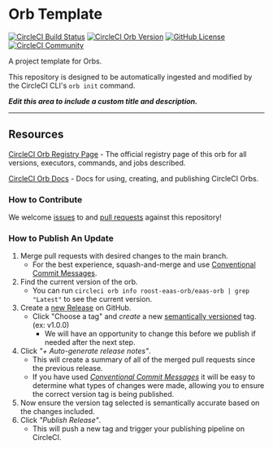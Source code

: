# Orb Template


[![CircleCI Build Status](https://circleci.com/gh/roost-io/eaas-orb.svg?style=shield "CircleCI Build Status")](https://circleci.com/gh/roost-io/eaas-orb) [![CircleCI Orb Version](https://badges.circleci.com/orbs/roost-eaas-orb/eaas-orb.svg)](https://circleci.com/orbs/registry/orb/roost-eaas-orb/eaas-orb) [![GitHub License](https://img.shields.io/badge/license-MIT-lightgrey.svg)](https://raw.githubusercontent.com/roost-io/eaas-orb/master/LICENSE) [![CircleCI Community](https://img.shields.io/badge/community-CircleCI%20Discuss-343434.svg)](https://discuss.circleci.com/c/ecosystem/orbs)


A project template for Orbs.

This repository is designed to be automatically ingested and modified by the CircleCI CLI's `orb init` command.

_**Edit this area to include a custom title and description.**_

---

## Resources

[CircleCI Orb Registry Page](https://circleci.com/orbs/registry/orb/roost-eaas-orb/eaas-orb) - The official registry page of this orb for all versions, executors, commands, and jobs described.

[CircleCI Orb Docs](https://circleci.com/docs/2.0/orb-intro/#section=configuration) - Docs for using, creating, and publishing CircleCI Orbs.

### How to Contribute

We welcome [issues](https://github.com/roost-io/eaas-orb/issues) to and [pull requests](https://github.com/roost-io/eaas-orb/pulls) against this repository!

### How to Publish An Update
1. Merge pull requests with desired changes to the main branch.
    - For the best experience, squash-and-merge and use [Conventional Commit Messages](https://conventionalcommits.org/).
2. Find the current version of the orb.
    - You can run `circleci orb info roost-eaas-orb/eaas-orb | grep "Latest"` to see the current version.
3. Create a [new Release](https://github.com/roost-io/eaas-orb/releases/new) on GitHub.
    - Click "Choose a tag" and _create_ a new [semantically versioned](http://semver.org/) tag. (ex: v1.0.0)
      - We will have an opportunity to change this before we publish if needed after the next step.
4.  Click _"+ Auto-generate release notes"_.
    - This will create a summary of all of the merged pull requests since the previous release.
    - If you have used _[Conventional Commit Messages](https://conventionalcommits.org/)_ it will be easy to determine what types of changes were made, allowing you to ensure the correct version tag is being published.
5. Now ensure the version tag selected is semantically accurate based on the changes included.
6. Click _"Publish Release"_.
    - This will push a new tag and trigger your publishing pipeline on CircleCI.
